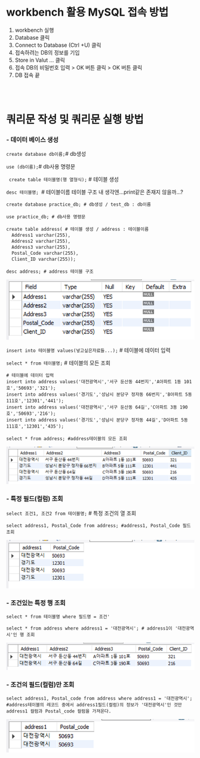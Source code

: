 #  workbench 활용 MySQL 접속 방법
1. workbench 실행
2. Database 클릭
3. Connect to Database  (Ctrl +U) 클릭
4. 접속하려는 DB의 정보를 기입
5. Store in Valut ... 클릭
6. 접속 DB의 비밀번호 입력 > OK 버튼 클릭 > OK 버튼 클릭
7. DB 접속 끝

<br>
<br>

# 쿼리문 작성 및 쿼리문 실행 방법
### - 데이터 베이스 생성
` create database db이름; `# db생성

` use (db이름); `# db사용 명령문

` create table 테이블명(행 열형식);` # 테이블 생성

`desc 테이블명; `# 테이블이름 테이블 구조 내 생각엔...print같은 존재지 않을까...?
```
create database practice_db; # db생성 / test_db : db이름

use practice_db; # db사용 명령문

create table address( # 테이블 생성 / address : 테이블이름
  Address1 varchar(255),
  Address2 varchar(255),
  Address3 varchar(255),
  Postal_Code varchar(255),
  Client_ID varchar(255));

desc address; # address 테이블 구조
```
![create_db](KakaoTalk_20230208_230232320.png)

`insert into 테이블명 values(넣고싶은자료들...);` # 테이블에 데이터 입력

`select * from 테이블명;` # 테이블의 모든 조회
```
# 테이블에 데이터 입력
insert into address values('대전광역시','서구 둔산동 44번지','A아파트 1동 101호','50693','321');
insert into address values('경기도','성남시 분당구 정자동 66번지','B아파트 5동 111호','12301','441');
insert into address values('대전광역시','서구 둔산동 64길','C아파트 3동 190호','50693','216');
insert into address values('경기도','성남시 분당구 정자동 44길','D아파트 5동 111호','12301','435');

select * from address; #address테이블의 모든 조회
```
![insert_data](KakaoTalk_20230208_230443611.png)
<br>

### - 특정 필드(컬럼) 조회 
`select 조건1, 조건2 from 테이블명;` # 특정 조건의 열 조회
```
select address1, Postal_Code from address; #address1, Postal_Code 필드 조회

```
![select_column](select_dajeon_column.png)
<br>

### - 조건있는 특정 행 조회
`select * from 테이블명 where 필드명 = 조건'` 
```
select * from address where address1 = '대전광역시'; # address1이 '대전광역시'인 행 조회
```
![select_daejeon_row](select_dajeon_row.png)
<br>

### - 조건의 필드(컬럼)만 조회
```
select address1, Postal_code from address where address1 = '대전광역시';
#address테이블의 레코드 중에서 address1필드(컬럼)의 정보가 '대전광역시'인 것만 address1 컬럼과 Postal_code 컬럼을 가져온다.
```
![select_daejeon_add_post](select_daejeon_add_post.png)
